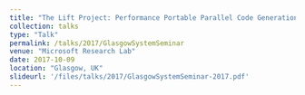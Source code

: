 ```yaml
---
title: "The Lift Project: Performance Portable Parallel Code Generation via Rewrite Rules"
collection: talks
type: "Talk"
permalink: /talks/2017/GlasgowSystemSeminar
venue: "Microsoft Research Lab"
date: 2017-10-09
location: "Glasgow, UK"
slideurl: '/files/talks/2017/GlasgowSystemSeminar-2017.pdf'
---
```

